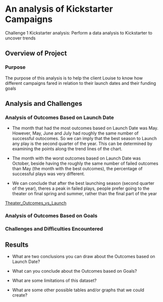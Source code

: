 # An analysis of Kickstarter Campaigns
Challenge 1 Kickstarter analysis: Perform a data analysis to Kickstarter to uncover trends
## Overview of Project

### Purpose
The purpose of this analysis is to help the client Louise to know how different campaigns fared in relation to their launch dates and their funding goals

## Analysis and Challenges

### Analysis of Outcomes Based on Launch Date
- The month that had the most outcomes based on Launch Date was May. However, May, June and July had roughly the same number of successful outocomes. So we can imply that the best season to Launch any play is the second quarter of the year. This can be determined by examining the points along the trend lines of the chart.

- The month with the worst outcomes based on Launch Date was October, beside having the roughly the same number of failed outcomes than May (the month with the best outcomes), the percentage of successful plays was very different.
 
- We can conclude that after the best launching season (second quarter of the year), theres a peak in failed plays, people prefer going to the theater on final spring and summer, rather than the final part of the year

[Theater_Outcomes_vs_Launch](Resources/Theater_Outcomes_vs_Launch)
### Analysis of Outcomes Based on Goals

### Challenges and Difficulties Encountered

## Results

- What are two conclusions you can draw about the Outcomes based on Launch Date?

- What can you conclude about the Outcomes based on Goals?

- What are some limitations of this dataset?

- What are some other possible tables and/or graphs that we could create?
